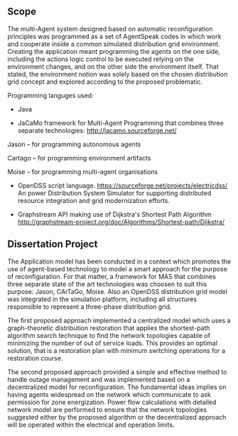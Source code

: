 ## Scope
The multi-Agent system designed based on automatic reconfiguration principles was programmed as a set of AgentSpeak codes in which work and cooperate inside a common simulated distribution grid environment. Creating the application meant programming the agents on the one side, including the actions logic control to be executed relying on the environment changes, and  on the other side the environment itself. That stated, the environment  notion was solely based on the chosen distribution grid concept and explored according to the proposed problematic.

Programming languges used:

- Java

- JaCaMo framework for Multi-Agent Programming that combines three separate technologies:
   http://jacamo.sourceforge.net/

 Jason – for programming autonomous agents
 
 Cartago – for programming environment artifacts
 
 Moise – for programming multi-agent organisations

- OpenDSS script language.
  https://sourceforge.net/projects/electricdss/
  An power Distribution System Simulator for supporting distributed resource integration and grid modernization efforts.

- Graphstream API making use of Dijkstra's Shortest Path Algorithm
   http://graphstream-project.org/doc/Algorithms/Shortest-path/Dijkstra/

## Dissertation Project 

The Application model has been conducted in a context which promotes the use of agent-based technology to model a smart approach for the purpose of reconfiguration. For that matter, a framework for MAS that combines three separate state of the art technologies was choosen to suit this purpose: Jason, CArTaGo, Moise. Also an OpenDSS distribution grid model was integrated in the simulation platform, including all structures responsible to represent a three-phase distribution grid.

The first proposed approach implemented a centralized model  which uses a graph-theoretic distribution restoration that applies the shortest-path algorithm search technique to find the network topologies  capable of minimizing the number of out of service loads. This provides an optimal solution, that is a restoration plan with minimum switching operations for a restoration course. 

The second proposed approach provided a simple and effective method to handle outage management and was implemented based on a decentralized model for reconfiguration. The fundamental ideas implies on having agents widespread on the network which communicate to ask permission for zone energization. Power flow calculations with detailed network model are performed to ensure that the network topologies suggested either by the proposed algorithm or the decentralized approach will be operated within the electrical and operation limits.

